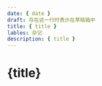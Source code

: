 ```yaml
---
date: { date }
draft: 存在这一行时表示在草稿箱中
title: { title }
lables: 杂记
description: { title }
---
```


# {title}
